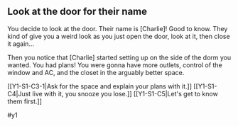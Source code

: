 ## Look at the door for their name
You decide to look at the door.
Their name is [Charlie]! Good to know.
They kind of give you a weird look as you just open the door, look at it, then close it again...

Then you notice that [Charlie] started setting up on the side of the dorm you wanted. You had plans! 
You were gonna have more outlets, control of the window and AC, and the closet in the arguably better space. 

[[Y1-S1-C3-1|Ask for the space and explain your plans with it.]]
[[Y1-S1-C4|Just live with it, you snooze you lose.]]
[[Y1-S1-C5|Let's get to know them first.]]

#y1